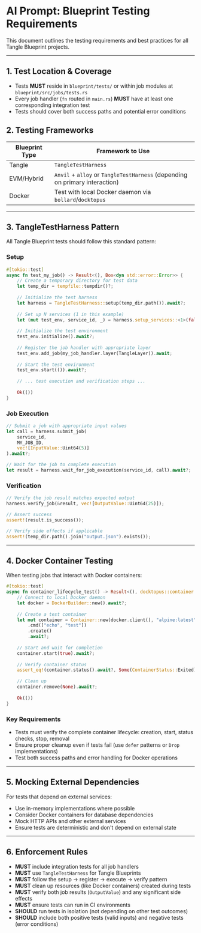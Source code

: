 # AI Prompt: Blueprint Testing Requirements

This document outlines the testing requirements and best practices for all Tangle Blueprint projects.

---

## 1. Test Location & Coverage

- Tests **MUST** reside in `blueprint/tests/` or within job modules at `blueprint/src/jobs/tests.rs`
- Every job handler (`fn` routed in `main.rs`) **MUST** have at least one corresponding integration test
- Tests should cover both success paths and potential error conditions

## 2. Testing Frameworks

| Blueprint Type | Framework to Use |
|----------------|-----------------|
| Tangle | `TangleTestHarness` |
| EVM/Hybrid | `Anvil` + `alloy` or `TangleTestHarness` (depending on primary interaction) |
| Docker | Test with local Docker daemon via `bollard`/`docktopus` |

---

## 3. TangleTestHarness Pattern

All Tangle Blueprint tests should follow this standard pattern:

### Setup
```rust
#[tokio::test]
async fn test_my_job() -> Result<(), Box<dyn std::error::Error>> {
    // Create a temporary directory for test data
    let temp_dir = tempfile::tempdir()?;
    
    // Initialize the test harness
    let harness = TangleTestHarness::setup(temp_dir.path()).await?;
    
    // Set up N services (1 in this example)
    let (mut test_env, service_id, _) = harness.setup_services::<1>(false).await?;
    
    // Initialize the test environment
    test_env.initialize().await?;
    
    // Register the job handler with appropriate layer
    test_env.add_job(my_job_handler.layer(TangleLayer)).await;
    
    // Start the test environment
    test_env.start(()).await?;
    
    // ... test execution and verification steps ...
    
    Ok(())
}
```

### Job Execution
```rust
// Submit a job with appropriate input values
let call = harness.submit_job(
    service_id, 
    MY_JOB_ID, 
    vec![InputValue::Uint64(5)]
).await?;

// Wait for the job to complete execution
let result = harness.wait_for_job_execution(service_id, call).await?;
```

### Verification
```rust
// Verify the job result matches expected output
harness.verify_job(&result, vec![OutputValue::Uint64(25)]);

// Assert success
assert!(result.is_success());

// Verify side effects if applicable
assert!(temp_dir.path().join("output.json").exists());
```

---

## 4. Docker Container Testing

When testing jobs that interact with Docker containers:

```rust
#[tokio::test]
async fn container_lifecycle_test() -> Result<(), docktopus::container::Error> {
    // Connect to local Docker daemon
    let docker = DockerBuilder::new().await?;
    
    // Create a test container
    let mut container = Container::new(docker.client(), "alpine:latest")
        .cmd(["echo", "test"])
        .create()
        .await?;
    
    // Start and wait for completion
    container.start(true).await?;
    
    // Verify container status
    assert_eq!(container.status().await?, Some(ContainerStatus::Exited));
    
    // Clean up
    container.remove(None).await?;
    
    Ok(())
}
```

### Key Requirements
- Tests must verify the complete container lifecycle: creation, start, status checks, stop, removal
- Ensure proper cleanup even if tests fail (use `defer` patterns or `Drop` implementations)
- Test both success paths and error handling for Docker operations

---

## 5. Mocking External Dependencies

For tests that depend on external services:

- Use in-memory implementations where possible
- Consider Docker containers for database dependencies
- Mock HTTP APIs and other external services
- Ensure tests are deterministic and don't depend on external state

---

## 6. Enforcement Rules

- **MUST** include integration tests for all job handlers
- **MUST** use `TangleTestHarness` for Tangle Blueprints
- **MUST** follow the setup → register → execute → verify pattern
- **MUST** clean up resources (like Docker containers) created during tests
- **MUST** verify both job results (`OutputValue`) and any significant side effects
- **MUST** ensure tests can run in CI environments
- **SHOULD** run tests in isolation (not depending on other test outcomes)
- **SHOULD** include both positive tests (valid inputs) and negative tests (error conditions)
